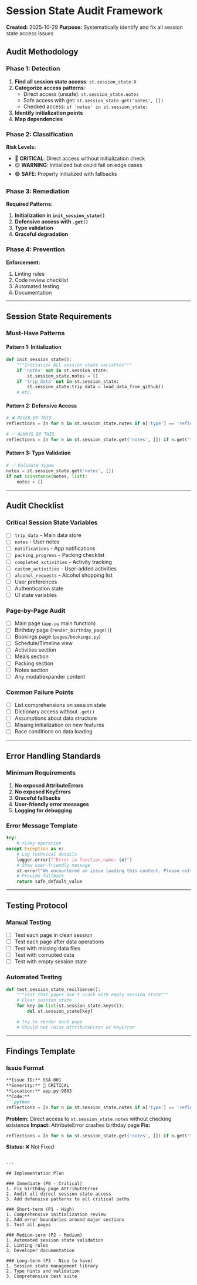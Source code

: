 # Session State Audit Framework
**Created:** 2025-10-29
**Purpose:** Systematically identify and fix all session state access issues

## Audit Methodology

### Phase 1: Detection
1. **Find all session state access**: `st.session_state.X`
2. **Categorize access patterns**:
   - Direct access (unsafe): `st.session_state.notes`
   - Safe access with get: `st.session_state.get('notes', [])`
   - Checked access: `if 'notes' in st.session_state:`
3. **Identify initialization points**
4. **Map dependencies**

### Phase 2: Classification
**Risk Levels:**
- 🔴 **CRITICAL**: Direct access without initialization check
- 🟡 **WARNING**: Initialized but could fail on edge cases
- 🟢 **SAFE**: Properly initialized with fallbacks

### Phase 3: Remediation
**Required Patterns:**
1. **Initialization in `init_session_state()`**
2. **Defensive access with `.get()`**
3. **Type validation**
4. **Graceful degradation**

### Phase 4: Prevention
**Enforcement:**
1. Linting rules
2. Code review checklist
3. Automated testing
4. Documentation

---

## Session State Requirements

### Must-Have Patterns

#### Pattern 1: Initialization
```python
def init_session_state():
    """Initialize ALL session state variables"""
    if 'notes' not in st.session_state:
        st.session_state.notes = []
    if 'trip_data' not in st.session_state:
        st.session_state.trip_data = load_data_from_github()
    # etc.
```

#### Pattern 2: Defensive Access
```python
# ❌ NEVER DO THIS
reflections = [n for n in st.session_state.notes if n['type'] == 'reflection']

# ✅ ALWAYS DO THIS
reflections = [n for n in st.session_state.get('notes', []) if n.get('type') == 'reflection']
```

#### Pattern 3: Type Validation
```python
# ✅ Validate types
notes = st.session_state.get('notes', [])
if not isinstance(notes, list):
    notes = []
```

---

## Audit Checklist

### Critical Session State Variables
- [ ] `trip_data` - Main data store
- [ ] `notes` - User notes
- [ ] `notifications` - App notifications
- [ ] `packing_progress` - Packing checklist
- [ ] `completed_activities` - Activity tracking
- [ ] `custom_activities` - User-added activities
- [ ] `alcohol_requests` - Alcohol shopping list
- [ ] User preferences
- [ ] Authentication state
- [ ] UI state variables

### Page-by-Page Audit
- [ ] Main page (`app.py` main function)
- [ ] Birthday page (`render_birthday_page()`)
- [ ] Bookings page (`pages/bookings.py`)
- [ ] Schedule/Timeline view
- [ ] Activities section
- [ ] Meals section
- [ ] Packing section
- [ ] Notes section
- [ ] Any modal/expander content

### Common Failure Points
- [ ] List comprehensions on session state
- [ ] Dictionary access without `.get()`
- [ ] Assumptions about data structure
- [ ] Missing initialization on new features
- [ ] Race conditions on data loading

---

## Error Handling Standards

### Minimum Requirements
1. **No exposed AttributeErrors**
2. **No exposed KeyErrors**
3. **Graceful fallbacks**
4. **User-friendly error messages**
5. **Logging for debugging**

### Error Message Template
```python
try:
    # risky operation
except Exception as e:
    # Log technical details
    logger.error(f"Error in function_name: {e}")
    # Show user-friendly message
    st.error("We encountered an issue loading this content. Please refresh the page.")
    # Provide fallback
    return safe_default_value
```

---

## Testing Protocol

### Manual Testing
- [ ] Test each page in clean session
- [ ] Test each page after data operations
- [ ] Test with missing data files
- [ ] Test with corrupted data
- [ ] Test with empty session state

### Automated Testing
```python
def test_session_state_resilience():
    """Test that pages don't crash with empty session state"""
    # Clear session state
    for key in list(st.session_state.keys()):
        del st.session_state[key]

    # Try to render each page
    # Should not raise AttributeError or KeyError
```

---

## Findings Template

### Issue Format
```markdown
**Issue ID:** SSA-001
**Severity:** 🔴 CRITICAL
**Location:** app.py:9863
**Code:**
```python
reflections = [n for n in st.session_state.notes if n['type'] == 'reflection']
```
**Problem:** Direct access to `st.session_state.notes` without checking existence
**Impact:** AttributeError crashes birthday page
**Fix:**
```python
reflections = [n for n in st.session_state.get('notes', []) if n.get('type') == 'reflection']
```
**Status:** ❌ Not Fixed
```

---

## Implementation Plan

### Immediate (P0 - Critical)
1. Fix birthday page AttributeError
2. Audit all direct session state access
3. Add defensive patterns to all critical paths

### Short-term (P1 - High)
1. Comprehensive initialization review
2. Add error boundaries around major sections
3. Test all pages

### Medium-term (P2 - Medium)
1. Automated session state validation
2. Linting rules
3. Developer documentation

### Long-term (P3 - Nice to have)
1. Session state management library
2. Type hints and validation
3. Comprehensive test suite
